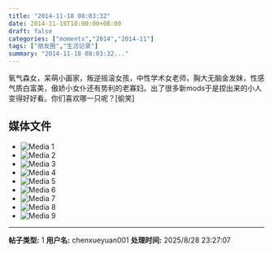 ```yaml
---
title: "2014-11-18 08:03:32"
date: 2014-11-18T10:00:00+08:00
draft: false
categories: ["moments","2014","2014-11"]
tags: ["朋友圈","生活记录"]
summary: "2014-11-18 08:03:32..."
---
```


氧气森女，呆萌小画家，叛逆摇滚女孩，中性学术女老师，胸大无脑金发妹，性感气质白富美，傲娇小女仆还有势利的老寡妇。出了很多新mods于是捏出来的小人变得好好看。你们喜欢哪一只呢？[偷笑]

## 媒体文件

- ![Media 1](/Moments/photos/2014-11-18/201411180803320.jpg)
- ![Media 2](/Moments/photos/2014-11-18/201411180803321.jpg)
- ![Media 3](/Moments/photos/2014-11-18/201411180803322.jpg)
- ![Media 4](/Moments/photos/2014-11-18/201411180803323.jpg)
- ![Media 5](/Moments/photos/2014-11-18/201411180803324.jpg)
- ![Media 6](/Moments/photos/2014-11-18/201411180803325.jpg)
- ![Media 7](/Moments/photos/2014-11-18/201411180803326.jpg)
- ![Media 8](/Moments/photos/2014-11-18/201411180803327.jpg)
- ![Media 9](/Moments/photos/2014-11-18/201411180803328.jpg)

---

**帖子类型:** 1
**用户名:** chenxueyuan001
**处理时间:** 2025/8/28 23:27:07